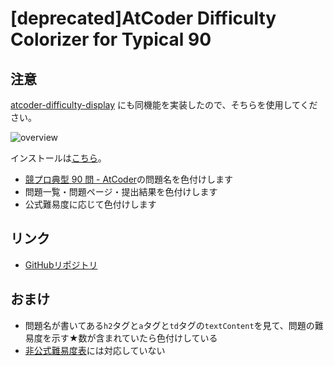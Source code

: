 # [deprecated]AtCoder Difficulty Colorizer for Typical 90

## 注意

[atcoder\-difficulty\-display](https://greasyfork.org/ja/scripts/397185-atcoder-difficulty-display) にも同機能を実装したので、そちらを使用してください。

![overview](https://raw.githubusercontent.com/hotarunx/atcoder-difficulty-colorizer-for-typical90/main/overview.png)

インストールは[こちら](https://greasyfork.org/ja/scripts/425463-atcoder-difficulty-colorizer-for-typical-90)。

* [競プロ典型 90 問 - AtCoder](https://atcoder.jp/contests/typical90)の問題名を色付けします
* 問題一覧・問題ページ・提出結果を色付けします
* 公式難易度に応じて色付けします

## リンク

* [GitHubリポジトリ](https://github.com/hotarunx/atcoder-difficulty-colorizer-for-typical90)

## おまけ

* 問題名が書いてある`h2`タグと`a`タグと`td`タグの`textContent`を見て、問題の難易度を示す★数が含まれていたら色付けしている
* [非公式難易度表](https://docs.google.com/spreadsheets/d/1GG4Higis4n4GJBViVltjcbuNfyr31PzUY_ZY1zh2GuI/edit#gid=0)には対応していない
